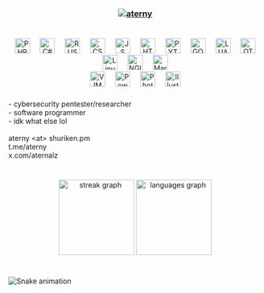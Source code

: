 <h3 align="center"><a href="https://t.me/aterny"><img src="https://ghrmt.vercel.app?font=Major+Mono+Display&size=40&pause=1000&color=812BF7&center=true&vCenter=true&random=false&width=535&lines=ATERNY;t.me%2Faterny;owner+of+NOVAtek" alt="aterny" /></a></h3>

#

<div align="center">
  <img src="https://skillicons.dev/icons?i=php" height="30" alt="PHP"  />
  <img width="12" />
  <img src="https://skillicons.dev/icons?i=cs" height="30" alt="C#"  />
  <img width="12" />
  <img src="https://skillicons.dev/icons?i=rust" height="30" alt="RUST (a bit)"  />
  <img width="12" />
  <img src="https://skillicons.dev/icons?i=css" height="30" alt="CSS"  />
  <img width="12" />
  <img src="https://skillicons.dev/icons?i=js" height="30" alt="JS"  />
  <img width="12" />
  <img src="https://skillicons.dev/icons?i=html" height="30" alt="HTML"  />
  <img width="12" />
  <img src="https://skillicons.dev/icons?i=py" height="30" alt="PYTHON"  />
  <img width="12" />
  <img src="https://skillicons.dev/icons?i=go" height="30" alt="GOLANG"  />
  <img width="12" />
  <img src="https://skillicons.dev/icons?i=lua" height="30" alt="LUA"  />
  <img width="12" />
  <!-- <img src="https://skillicons.dev/icons?i=kotlin" height="30" alt="KOTLIN (a bit)"  />
  <img width="12" /> -->
  <img src="https://skillicons.dev/icons?i=qt" height="30" alt="QT (a bit)"  />
  <br>
  <img src="https://skillicons.dev/icons?i=linux" height="30" alt="Linux (Arch, Debian, Endeavor and other distros)"  />
  <img width="12" />
  <img src="https://skillicons.dev/icons?i=nginx" height="30" alt="NGINX over apache"  />
  <img width="12" />
  <img src="https://skillicons.dev/icons?i=mysql" height="30" alt="MariaDB"  />
  <br>
  <img src="https://skillicons.dev/icons?i=vim" height="30" alt="VIM"  />
  <img width="12" />
  <img src="https://skillicons.dev/icons?i=powershell" height="30" alt="Powershell over cmd"  />
  <img width="12" />
  <img src="https://skillicons.dev/icons?i=ps" height="30" alt="Photoshop"  />
  <img width="12" />
  <img src="https://skillicons.dev/icons?i=ai" height="30" alt="Illustrator"  />
</div>

###

<p align="left">- cybersecurity pentester/researcher<br>- software programmer<br>- idk what else lol<br><br>aterny &lt;at&gt; shuriken.pm<br>t.me/aterny<br>x.com/aternalz</p>

###

<br clear="both">

<div align="center">
  <img src="https://streak-stats.demolab.com?user=aternyx&locale=en&mode=weekly&theme=prussian&hide_border=true&border_radius=15" height="150" alt="streak graph"  />
  <img src="https://github-readme-stats.vercel.app/api/top-langs?username=aternyx&locale=en&hide_title=false&layout=compact&card_width=320&langs_count=6&theme=prussian&hide_border=true" height="150" alt="languages graph"  />
</div>

###

<br clear="both">

<img src="https://raw.githubusercontent.com/aterny/aterny/output/snake.svg" alt="Snake animation" />

###
